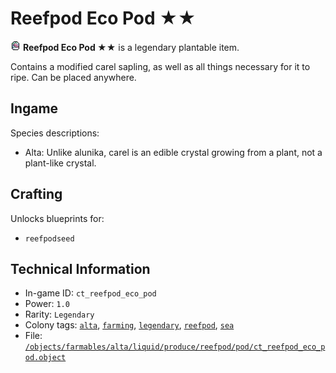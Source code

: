 # Reefpod Eco Pod ★★

<img src="https://raw.githubusercontent.com/Ceterai/Enternia/main/objects/farmables/alta/liquid/produce/reefpod/pod/icon.png" alt="Reefpod Eco Pod ★★ icon" loading="lazy" height=16px width="auto" /> **Reefpod Eco Pod ★★** is a legendary plantable item.

Contains a modified carel sapling, as well as all things necessary for it to ripe. Can be placed anywhere.

## Ingame

Species descriptions:

- Alta: Unlike alunika, carel is an edible crystal growing from a plant, not a plant-like crystal.

## Crafting

Unlocks blueprints for:

- `reefpodseed`

## Technical Information

- In-game ID: `ct_reefpod_eco_pod`
- Power: `1.0`
- Rarity: `Legendary`
- Colony tags: [`alta`](https://ceterai.github.io/MyEnternia/Wiki/Tags/Alta), [`farming`](https://ceterai.github.io/MyEnternia/Wiki/Tags/Farming), [`legendary`](https://ceterai.github.io/MyEnternia/Wiki/Tags/Legendary), [`reefpod`](https://ceterai.github.io/MyEnternia/Wiki/Tags/Reefpod), [`sea`](https://ceterai.github.io/MyEnternia/Wiki/Tags/Sea)
- File: [`/objects/farmables/alta/liquid/produce/reefpod/pod/ct_reefpod_eco_pod.object`](https://github.com/Ceterai/Enternia/blob/main/objects/farmables/alta/liquid/produce/reefpod/pod/ct_reefpod_eco_pod.object)
